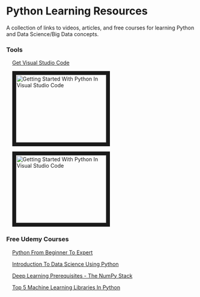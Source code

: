 # Python Learning Resources
A collection of links to videos, articles, and free courses for learning Python and Data Science/Big Data concepts. 

### Tools
&nbsp;&nbsp;&nbsp;&nbsp;[Get Visual Studio Code](https://code.visualstudio.com/ "Download Visual Studio Code")

&nbsp;&nbsp;&nbsp;&nbsp;<a href="http://www.youtube.com/watch?feature=player_embedded&v=7EXd4_ttIuw
" target="_blank"><img src="http://img.youtube.com/vi/7EXd4_ttIuw/0.jpg" 
alt="Getting Started With Python In Visual Studio Code" width="240" height="180" border="10" /></a>

&nbsp;&nbsp;&nbsp;&nbsp;<a href="http://www.youtube.com/watch?feature=player_embedded&v=E9U-EBG8jVk
" target="_blank"><img src="http://img.youtube.com/vi/E9U-EBG8jVk/0.jpg" 
alt="Getting Started With Python In Visual Studio Code" width="240" height="180" border="10" /></a>


### Free Udemy Courses

&nbsp;&nbsp;&nbsp;&nbsp;[Python From Beginner To Expert](https://www.udemy.com/course/python-from-beginner-to-expert-starter-free/ "Python From Beginner To Expert")

&nbsp;&nbsp;&nbsp;&nbsp;[Introduction To Data Science Using Python](https://www.udemy.com/course/introduction-to-data-science-using-python/ "Introduction To Data Science Using Python")

&nbsp;&nbsp;&nbsp;&nbsp;[Deep Learning Prerequisites - The NumPy Stack](https://www.udemy.com/course/deep-learning-prerequisites-the-numpy-stack-in-python/ "Deep Learning Prerequisites - The NumPy Stack")

&nbsp;&nbsp;&nbsp;&nbsp;[Top 5 Machine Learning Libraries In Python](https://www.udemy.com/course/the-top-5-machine-learning-libraries-in-python/ "Top 5 Machine Learning Libraries In Python")
